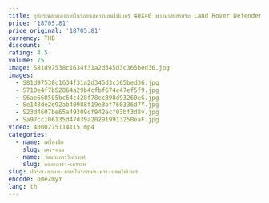 ```yaml
---
title: อุปกรณ์ตกแต่งภายในรถยนต์คาร์บอนไฟเบอร์ 40X40 พวงมาลัยสําหรับ Land Rover Defender 2020 2024
price: '18705.81'
price_original: '18705.81'
currency: THB
discount: ''
rating: 4.5
volume: 75
image: S81d97538c1634f31a2d345d3c365bed36.jpg
images:
  - S81d97538c1634f31a2d345d3c365bed36.jpg
  - S710e4f7b52864a29b4cfbf674c47ef5f9.jpg
  - S6ae660505bc64c428f78ec898d93260eG.jpg
  - Se148de2e92ab40988f19e3bf760336d7Y.jpg
  - S23d4607be65a49309cf942ecf03bf3d8v.jpg
  - Sa97cc106135d47d39a202919913250eaF.jpg
video: 4000275114115.mp4
categories:
  - name: เครื่องมือ
    slug: เคร-องม
  - name: วัดและการวิเคราะห์
    slug: ดและการว-เคราะห
slug: ปกรณ-ตกแต-งภายในรถยนต-คาร-บอนไฟเบอร
encode: omeZmyY
lang: th
---
```

  